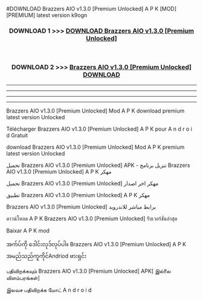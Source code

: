#DOWNLOAD Brazzers AIO  v1.3.0 [Premium Unlocked] A P K [MOD] [PREMIUM] latest version k9ogn



<div align="center">

<h3>DOWNLOAD 1 >>> <a href="https://teeasianyam.web.app?sq=Brazzers AIO  v1.3.0 [Premium Unlocked]">DOWNLOAD Brazzers AIO  v1.3.0 [Premium Unlocked] </a></h3><br>

<h3>DOWNLOAD 2 >>> <a href="https://teeasianyam.web.app?sq=Brazzers AIO  v1.3.0 [Premium Unlocked] ">Brazzers AIO  v1.3.0 [Premium Unlocked]  DOWNLOAD </a></h3>

</div>


----------------------------------------------------------

----------------------------------------------------------

----------------------------------------------------------

----------------------------------------------------------


Brazzers AIO  v1.3.0 [Premium Unlocked]  Mod A P K download premium latest version Unlocked

Télécharger Brazzers AIO  v1.3.0 [Premium Unlocked]  A P K pour A n d r o i d Gratuit

download Brazzers AIO  v1.3.0 [Premium Unlocked]  Mod A P K premium latest version Unlocked

تحميل Brazzers AIO  v1.3.0 [Premium Unlocked]  APK - تنزيل برنامج Brazzers AIO  v1.3.0 [Premium Unlocked]  A P K مهكر

تحميل Brazzers AIO  v1.3.0 [Premium Unlocked]  مهكر اخر اصدار

تطبيق Brazzers AIO  v1.3.0 [Premium Unlocked]  A P K مهكر

Brazzers AIO  v1.3.0 [Premium Unlocked]  برابط مباشر للاندرويد

ดาวน์โหลด A P K Brazzers AIO  v1.3.0 [Premium Unlocked]  รับเวอร์ชันล่าสุด

Baixar A P K mod

အက်ပ်ကို ဒေါင်းလုဒ်လုပ်ပါ။ Brazzers AIO  v1.3.0 [Premium Unlocked]  A P K အမည်သည်ကူကိုင်Andriod ဗားရှင်း

பதிவிறக்கவும் Brazzers AIO  v1.3.0 [Premium Unlocked]  APK[ இல்லை விளம்பரங்கள்] 
 
இலவச பதிவிறக்க மோட் A n d r o i d



